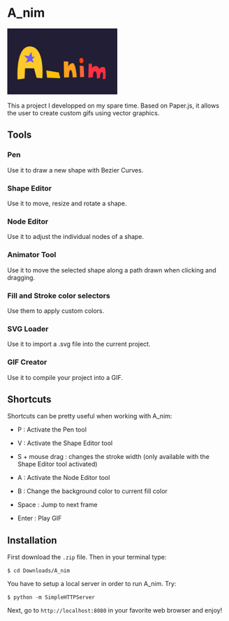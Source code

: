 
# A_nim

<img src="A_nim.gif" style="width:50%;height:50%;">


This a project I developped on my spare time. Based on Paper.js, it allows the user to create custom gifs using vector graphics.

## Tools

### Pen  

Use it to draw a new shape with Bezier Curves.

### Shape Editor 

Use it to move, resize and rotate a shape.

### Node Editor

Use it to adjust the individual nodes of a shape. 

### Animator Tool

Use it to move the selected shape along a path drawn when clicking and dragging.

### Fill and Stroke color selectors 

Use them to apply custom colors.

### SVG Loader

Use it to import a .svg file into the current project.

### GIF Creator

Use it to compile your project into a GIF.


## Shortcuts

Shortcuts can be pretty useful when working with A_nim:

- P : Activate the Pen tool
- V : Activate the Shape Editor tool
- S + mouse drag : changes the stroke width (only available with the Shape Editor tool activated)
- A : Activate the Node Editor tool
- B : Change the background color to current fill color

- Space : Jump to next frame
- Enter : Play GIF



## Installation

First download the `.zip` file. Then in your terminal type:

```shell
$ cd Downloads/A_nim
```

You have to setup a local server in order to run A_nim. Try:
```shell
$ python -m SimpleHTTPServer
```


Next, go to `http://localhost:8080` in your favorite web browser and enjoy!
